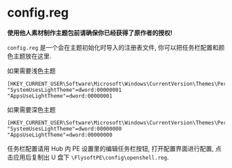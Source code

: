# config.reg

**使用他人素材制作主题包前请确保你已经获得了原作者的授权!**

`config.reg` 是一个会在主题初始化时导入的注册表文件, 你可以把任务栏配置和颜色主题放在这里.

如果需要浅色主题

```Registry
[HKEY_CURRENT_USER\Software\Microsoft\Windows\CurrentVersion\Themes\Personalize]
"SystemUsesLightTheme"=dword:00000001
"AppsUseLightTheme"=dword:00000001
```

如果需要深色主题

```Registry
[HKEY_CURRENT_USER\Software\Microsoft\Windows\CurrentVersion\Themes\Personalize]
"SystemUsesLightTheme"=dword:00000000
"AppsUseLightTheme"=dword:00000000
```

任务栏配置请用 Hub 内 PE 设置里的编辑任务栏按钮, 打开配置界面进行配置, 点击应用后复制出 U 盘下 `\FlysoftPE\config\openshell.reg`.

